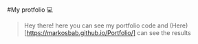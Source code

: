 #My protfolio 💻

> Hey there! here you can see my portfolio code and (Here)[https://markosbab.github.io/Portfolio/] can see the results
